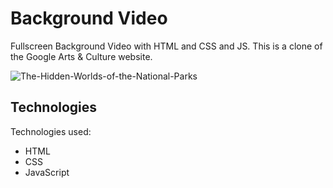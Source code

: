# Background Video
Fullscreen Background Video with HTML and CSS and JS. This is a clone of the Google Arts & Culture website.

![The-Hidden-Worlds-of-the-National-Parks](https://user-images.githubusercontent.com/18337656/171494606-85f959c8-cd09-4d1e-b23b-cd6b2607078b.png)

## Technologies

Technologies used:

- HTML
- CSS
- JavaScript
